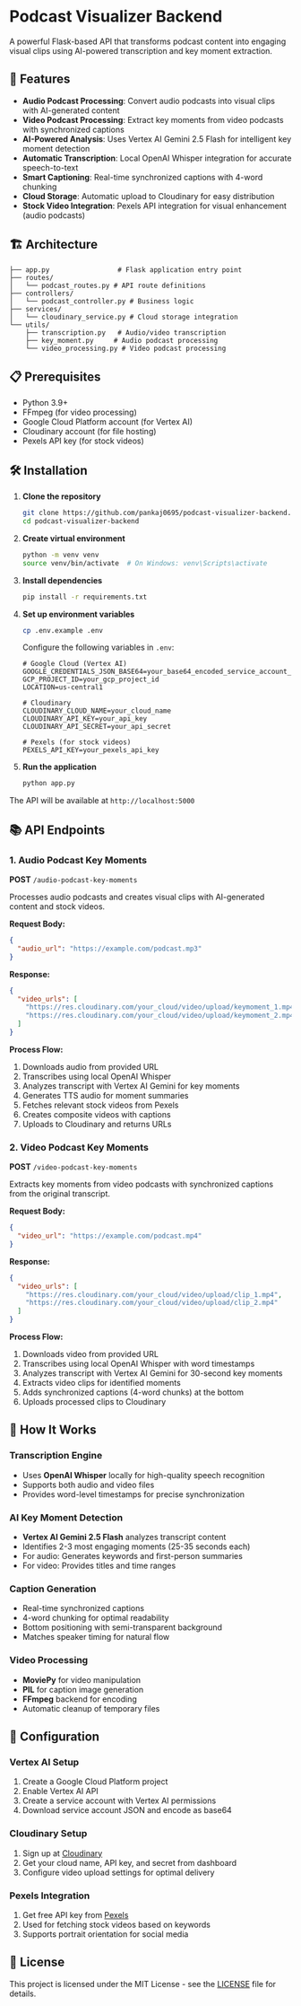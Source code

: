 # Podcast Visualizer Backend

A powerful Flask-based API that transforms podcast content into engaging visual clips using AI-powered transcription and key moment extraction.

## 🚀 Features

- **Audio Podcast Processing**: Convert audio podcasts into visual clips with AI-generated content
- **Video Podcast Processing**: Extract key moments from video podcasts with synchronized captions
- **AI-Powered Analysis**: Uses Vertex AI Gemini 2.5 Flash for intelligent key moment detection
- **Automatic Transcription**: Local OpenAI Whisper integration for accurate speech-to-text
- **Smart Captioning**: Real-time synchronized captions with 4-word chunking
- **Cloud Storage**: Automatic upload to Cloudinary for easy distribution
- **Stock Video Integration**: Pexels API integration for visual enhancement (audio podcasts)

## 🏗️ Architecture

```
├── app.py                 # Flask application entry point
├── routes/
│   └── podcast_routes.py # API route definitions
├── controllers/
│   └── podcast_controller.py # Business logic
├── services/
│   └── cloudinary_service.py # Cloud storage integration
└── utils/
    ├── transcription.py   # Audio/video transcription
    ├── key_moment.py     # Audio podcast processing
    └── video_processing.py # Video podcast processing
```

## 📋 Prerequisites

- Python 3.9+
- FFmpeg (for video processing)
- Google Cloud Platform account (for Vertex AI)
- Cloudinary account (for file hosting)
- Pexels API key (for stock videos)

## 🛠️ Installation

1. **Clone the repository**

   ```bash
   git clone https://github.com/pankaj0695/podcast-visualizer-backend.git
   cd podcast-visualizer-backend
   ```

2. **Create virtual environment**

   ```bash
   python -m venv venv
   source venv/bin/activate  # On Windows: venv\Scripts\activate
   ```

3. **Install dependencies**

   ```bash
   pip install -r requirements.txt
   ```

4. **Set up environment variables**

   ```bash
   cp .env.example .env
   ```

   Configure the following variables in `.env`:

   ```env
   # Google Cloud (Vertex AI)
   GOOGLE_CREDENTIALS_JSON_BASE64=your_base64_encoded_service_account_json
   GCP_PROJECT_ID=your_gcp_project_id
   LOCATION=us-central1

   # Cloudinary
   CLOUDINARY_CLOUD_NAME=your_cloud_name
   CLOUDINARY_API_KEY=your_api_key
   CLOUDINARY_API_SECRET=your_api_secret

   # Pexels (for stock videos)
   PEXELS_API_KEY=your_pexels_api_key
   ```

5. **Run the application**
   ```bash
   python app.py
   ```

The API will be available at `http://localhost:5000`

## 📚 API Endpoints

### 1. Audio Podcast Key Moments

**POST** `/audio-podcast-key-moments`

Processes audio podcasts and creates visual clips with AI-generated content and stock videos.

**Request Body:**

```json
{
  "audio_url": "https://example.com/podcast.mp3"
}
```

**Response:**

```json
{
  "video_urls": [
    "https://res.cloudinary.com/your_cloud/video/upload/keymoment_1.mp4",
    "https://res.cloudinary.com/your_cloud/video/upload/keymoment_2.mp4"
  ]
}
```

**Process Flow:**

1. Downloads audio from provided URL
2. Transcribes using local OpenAI Whisper
3. Analyzes transcript with Vertex AI Gemini for key moments
4. Generates TTS audio for moment summaries
5. Fetches relevant stock videos from Pexels
6. Creates composite videos with captions
7. Uploads to Cloudinary and returns URLs

### 2. Video Podcast Key Moments

**POST** `/video-podcast-key-moments`

Extracts key moments from video podcasts with synchronized captions from the original transcript.

**Request Body:**

```json
{
  "video_url": "https://example.com/podcast.mp4"
}
```

**Response:**

```json
{
  "video_urls": [
    "https://res.cloudinary.com/your_cloud/video/upload/clip_1.mp4",
    "https://res.cloudinary.com/your_cloud/video/upload/clip_2.mp4"
  ]
}
```

**Process Flow:**

1. Downloads video from provided URL
2. Transcribes using local OpenAI Whisper with word timestamps
3. Analyzes transcript with Vertex AI Gemini for 30-second key moments
4. Extracts video clips for identified moments
5. Adds synchronized captions (4-word chunks) at the bottom
6. Uploads processed clips to Cloudinary

## 🧠 How It Works

### Transcription Engine

- Uses **OpenAI Whisper** locally for high-quality speech recognition
- Supports both audio and video files
- Provides word-level timestamps for precise synchronization

### AI Key Moment Detection

- **Vertex AI Gemini 2.5 Flash** analyzes transcript content
- Identifies 2-3 most engaging moments (25-35 seconds each)
- For audio: Generates keywords and first-person summaries
- For video: Provides titles and time ranges

### Caption Generation

- Real-time synchronized captions
- 4-word chunking for optimal readability
- Bottom positioning with semi-transparent background
- Matches speaker timing for natural flow

### Video Processing

- **MoviePy** for video manipulation
- **PIL** for caption image generation
- **FFmpeg** backend for encoding
- Automatic cleanup of temporary files

## 🔧 Configuration

### Vertex AI Setup

1. Create a Google Cloud Platform project
2. Enable Vertex AI API
3. Create a service account with Vertex AI permissions
4. Download service account JSON and encode as base64

### Cloudinary Setup

1. Sign up at [Cloudinary](https://cloudinary.com/)
2. Get your cloud name, API key, and secret from dashboard
3. Configure video upload settings for optimal delivery

### Pexels Integration

1. Get free API key from [Pexels](https://www.pexels.com/api/)
2. Used for fetching stock videos based on keywords
3. Supports portrait orientation for social media

## 📄 License

This project is licensed under the MIT License - see the [LICENSE](LICENSE) file for details.

